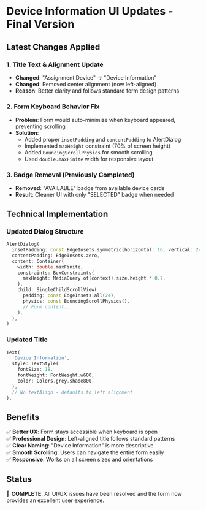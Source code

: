 # Device Information UI Updates - Final Version

## Latest Changes Applied

### 1. Title Text & Alignment Update

- **Changed**: "Assignment Device" → "Device Information"
- **Changed**: Removed center alignment (now left-aligned)
- **Reason**: Better clarity and follows standard form design patterns

### 2. Form Keyboard Behavior Fix

- **Problem**: Form would auto-minimize when keyboard appeared, preventing scrolling
- **Solution**:
  - Added proper `insetPadding` and `contentPadding` to AlertDialog
  - Implemented `maxHeight` constraint (70% of screen height)
  - Added `BouncingScrollPhysics` for smooth scrolling
  - Used `double.maxFinite` width for responsive layout

### 3. Badge Removal (Previously Completed)

- **Removed**: "AVAILABLE" badge from available device cards
- **Result**: Cleaner UI with only "SELECTED" badge when needed

## Technical Implementation

### Updated Dialog Structure

```dart
AlertDialog(
  insetPadding: const EdgeInsets.symmetric(horizontal: 16, vertical: 24),
  contentPadding: EdgeInsets.zero,
  content: Container(
    width: double.maxFinite,
    constraints: BoxConstraints(
      maxHeight: MediaQuery.of(context).size.height * 0.7,
    ),
    child: SingleChildScrollView(
      padding: const EdgeInsets.all(24),
      physics: const BouncingScrollPhysics(),
      // Form content...
    ),
  ),
)
```

### Updated Title

```dart
Text(
  'Device Information',
  style: TextStyle(
    fontSize: 18,
    fontWeight: FontWeight.w600,
    color: Colors.grey.shade800,
  ),
  // No textAlign - defaults to left alignment
),
```

## Benefits

✅ **Better UX**: Form stays accessible when keyboard is open  
✅ **Professional Design**: Left-aligned title follows standard patterns  
✅ **Clear Naming**: "Device Information" is more descriptive  
✅ **Smooth Scrolling**: Users can navigate the entire form easily  
✅ **Responsive**: Works on all screen sizes and orientations

## Status

🎉 **COMPLETE**: All UI/UX issues have been resolved and the form now provides an excellent user experience.

